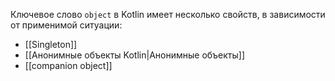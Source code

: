 Ключевое слово `object` в Kotlin имеет несколько свойств, в зависимости от применимой ситуации:
- [[Singleton]]
- [[Анонимные объекты Kotlin|Анонимные объекты]]
- [[companion object]]
